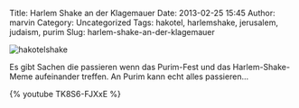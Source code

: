 Title: Harlem Shake an der Klagemauer
Date: 2013-02-25 15:45
Author: marvin
Category: Uncategorized
Tags: hakotel, harlemshake, jerusalem, judaism, purim
Slug: harlem-shake-an-der-klagemauer

![hakotelshake]({static}/images/hakotelshake.jpg)

Es gibt Sachen die passieren wenn das Purim-Fest und das
Harlem-Shake-Meme aufeinander treffen. An Purim kann echt alles
passieren...

{% youtube TK8S6-FJXxE %}

